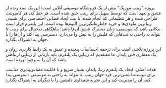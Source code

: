 پروژه "زینب موزیک" بیش از یک فروشگاه موسیقی آنلاین است؛ این یک سند زنده از عشق و تعهد است که توسط سهیل برای  زینب خلق شده است. هر خط کد، هر کامپوننت طراحی شده و هر تنظیماتی که انجام شده، با نیت ایجاد فضایی اختصاصی برای شنیدن زیباترین ملودی‌ها و خرید خاطره‌انگیزترین آلبوم‌ها بوده است. این پلتفرم قرار است مکانی باشد که موسیقی، زبان مشترک عشق آن‌ها باشد؛ پناهگاهی دیجیتال برای زینب تا بتواند به راحتی به نت‌هایی که قلبش را به تپش وا می‌دارد، دسترسی پیدا کند و آن‌ها را با جهان به اشتراک بگذارد.

این پروژه تلاشی است برای ترجمه احساسات پیچیده و عمیق به یک رابط کاربری روان و یک معماری فنی پایدار. ما معتقدیم که زیبایی یک پلتفرم، باید بازتابی از زیبایی ارتباطی باشد که آن را به وجود آورده است.

هدف اصلی: ایجاد یک پلتفرم زیبا، پایدار، بسیار سریع و با قابلیت مقیاس‌پذیری مناسب برای دوست‌داشتنی‌ترین فرد جهان زینب، تا بتواند به راحتی به موسیقی دسترسی پیدا کند، آن را مدیریت کند و این تجربه شنیداری دلنشین را با دیگران به اشتراک بگذارد.
